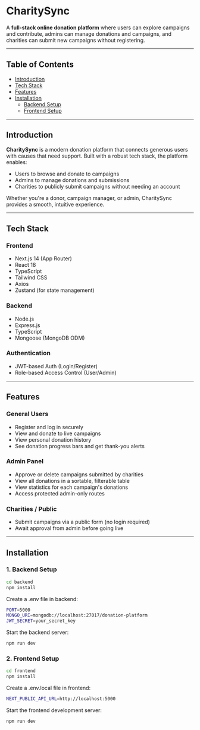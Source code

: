 #  CharitySync

A **full-stack online donation platform** where users can explore campaigns and contribute, admins can manage donations and campaigns, and charities can submit new campaigns without registering.

---

##  Table of Contents

- [Introduction](#introduction)
- [Tech Stack](#tech-stack)
- [Features](#features)
- [Installation](#installation)
  - [Backend Setup](#1-backend-setup)
  - [Frontend Setup](#2-frontend-setup)

---

##  Introduction

**CharitySync** is a modern donation platform that connects generous users with causes that need support. Built with a robust tech stack, the platform enables:
- Users to browse and donate to campaigns
- Admins to manage donations and submissions
- Charities to publicly submit campaigns without needing an account

Whether you're a donor, campaign manager, or admin, CharitySync provides a smooth, intuitive experience.

---

##  Tech Stack

###  Frontend
- Next.js 14 (App Router)
- React 18
- TypeScript
- Tailwind CSS
- Axios
- Zustand (for state management)

###  Backend
- Node.js
- Express.js
- TypeScript
- Mongoose (MongoDB ODM)

###  Authentication
- JWT-based Auth (Login/Register)
- Role-based Access Control (User/Admin)

---

##  Features

###  General Users
- Register and log in securely
- View and donate to live campaigns
- View personal donation history
- See donation progress bars and get thank-you alerts

###  Admin Panel
- Approve or delete campaigns submitted by charities
- View all donations in a sortable, filterable table
- View statistics for each campaign's donations
- Access protected admin-only routes

###  Charities / Public
- Submit campaigns via a public form (no login required)
- Await approval from admin before going live

---

##  Installation

### 1.  Backend Setup

```bash
cd backend
npm install
```
Create a .env file in backend:

```bash
PORT=5000
MONGO_URI=mongodb://localhost:27017/donation-platform
JWT_SECRET=your_secret_key
```
Start the backend server:

```bash
npm run dev
```

### 2.  Frontend Setup

```bash
cd frontend
npm install
```

Create a .env.local file in frontend:

```bash
NEXT_PUBLIC_API_URL=http://localhost:5000
```

Start the frontend development server:

```bash
npm run dev
```


